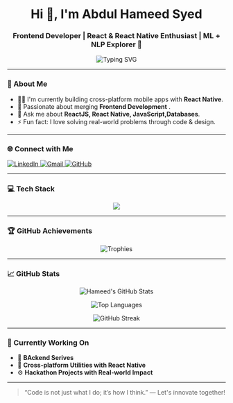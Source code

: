<!-- GitHub Profile: Abdul Hameed Syed -->

<h1 align="center">Hi 👋, I'm Abdul Hameed Syed</h1>
<h3 align="center">Frontend Developer | React & React Native Enthusiast | ML + NLP Explorer 🚀</h3>

<p align="center">
  <img src="https://readme-typing-svg.demolab.com?font=Fira+Code&size=22&duration=4000&pause=1000&color=00FFAA&background=00000000&center=true&vCenter=true&width=900&lines=Passionate+Frontend+Developer;Building+Responsive+UIs+with+React+and+TailwindCSS;Integrating+Real-Time+APIs+for+Smart+UX" alt="Typing SVG" />
</p>



---

### 🧠 About Me
- 👨‍💻 I'm currently building cross-platform mobile apps with **React Native**.
- 🧠 Passionate about merging **Frontend Development** .
- 💬 Ask me about **ReactJS, React Native, JavaScript,Databases**.
- ⚡ Fun fact: I love solving real-world problems through code & design.

---

### 🌐 Connect with Me
<p align="left">
  <a href="https://www.linkedin.com/in/abdul-hameed-syed" target="_blank">
    <img src="https://skillicons.dev/icons?i=linkedin" alt="LinkedIn" />
  </a>
  <a href="mailto:syemeed@gmail.com">
    <img src="https://skillicons.dev/icons?i=gmail" alt="Gmail" />
  </a>
  
  <a href="https://github.com/hameedalahr" target="_blank">
    <img src="https://skillicons.dev/icons?i=github" alt="GitHub" />
  </a>
</p>

---

### 💻 Tech Stack
<p align="center">
  <img src="https://skillicons.dev/icons?i=react,tailwind,html,css,javascript,python,c,cpp,mongodb,mysql,git,figma,jest,scikit-learn,pandas" />
</p>

---

### 🏆 GitHub Achievements
<p align="center">
  <img src="https://github-profile-trophy.vercel.app/?username=hameedalahr&theme=darkhub&title=Stars,Commits,Followers,Repositories,Issues&margin-w=15" alt="Trophies" />
</p>

---

### 📈 GitHub Stats
<p align="center">
  <img src="https://github-readme-stats.vercel.app/api?username=hameedalahr&show_icons=true&theme=tokyonight&hide_title=false" alt="Hameed's GitHub Stats" />
</p>

<p align="center">
  <img src="https://github-readme-stats.vercel.app/api/top-langs/?username=hameedalahr&layout=compact&theme=tokyonight&langs_count=8" alt="Top Languages" />
</p>

<p align="center">
  <img src="https://github-readme-streak-stats.herokuapp.com/?user=hameedalahr&theme=tokyonight" alt="GitHub Streak" />
</p>

---

### 🧪 Currently Working On
- 🤖 **BAckend Serives**
- 📱 **Cross-platform Utilities with React Native**
- ⚙️ **Hackathon Projects with Real-world Impact**

---

> “Code is not just what I do; it’s how I think.” — Let's innovate together!

